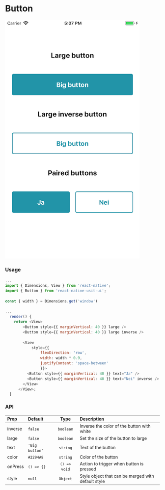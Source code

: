 # Button

![Screenshot of button](./screenshots/button.png)

### Usage

```js
...
import { Dimensions, View } from 'react-native';
import { Button } from 'react-native-usit-ui';

const { width } = Dimensions.get('window')

...
  render() {
    return <View>
        <Button style={{ marginVertical: 40 }} large />
        <Button style={{ marginVertical: 40 }} large inverse />

        <View
            style={{
                flexDirection: 'row',
                width: width * 0.9,
                justifyContent: 'space-between'
                }}>
          <Button style={{ marginVertical: 40 }} text="Ja" />
          <Button style={{ marginVertical: 40 }} text="Nei" inverse />
        </View>
      </View>;
  }
```

### API

| Prop    | Default        |     Type     | Description                                        |
| :------ | :------------- | :----------: | :------------------------------------------------- |
| inverse | `false`        |  `boolean`   | Inverse the color of the button with white         |
| large   | `false`        |  `boolean`   | Set the size of the button to large                |
| text    | `'Big button'` |   `string`   | Text of the button                                 |
| color   | `#2294A8`      |   `string`   | Color of the button                                |
| onPress | `() => {}`     | `() => void` | Action to trigger when button is pressed           |
| style   | `null`         |   `Object`   | Style object that can be merged with default style |
